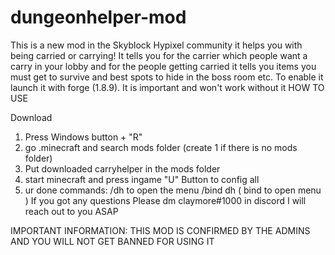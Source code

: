 # dungeonhelper-mod
This is a new mod in the Skyblock Hypixel community it helps you with being carried or carrying! It tells you for the carrier which people want a carry in your lobby and for the people getting carried it tells you items you must get to survive and best spots to hide in the boss room etc. To enable it launch it with forge (1.8.9). It is important and won't work without it HOW TO USE

Download
1. Press Windows button + "R"
2. go .minecraft and search mods folder (create 1 if there is no mods folder)
3. Put downloaded carryhelper in the mods folder
4. start minecraft and press ingame "U" Button to config all
5. ur done
commands: /dh to open the menu /bind dh ( bind to open menu )
If you got any questions Please dm claymore#1000 in discord I will reach out to you ASAP

IMPORTANT INFORMATION: THIS MOD IS CONFIRMED BY THE ADMINS AND YOU WILL NOT GET BANNED FOR USING IT
